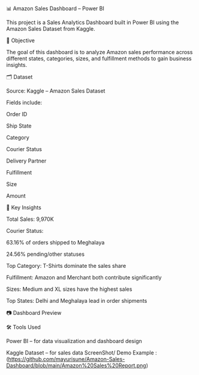 
📊 Amazon Sales Dashboard – Power BI

This project is a Sales Analytics Dashboard built in Power BI using the Amazon Sales Dataset from Kaggle.

🚀 Objective

The goal of this dashboard is to analyze Amazon sales performance across different states, categories, sizes, and fulfillment methods to gain business insights.

🗂 Dataset

Source: Kaggle – Amazon Sales Dataset

Fields include:

Order ID

Ship State

Category

Courier Status

Delivery Partner

Fulfillment

Size

Amount

📌 Key Insights

Total Sales: 9,970K

Courier Status:

63.16% of orders shipped to Meghalaya

24.56% pending/other statuses

Top Category: T-Shirts dominate the sales share

Fulfillment: Amazon and Merchant both contribute significantly

Sizes: Medium and XL sizes have the highest sales

Top States: Delhi and Meghalaya lead in order shipments

📷 Dashboard Preview

🛠 Tools Used

Power BI – for data visualization and dashboard design

Kaggle Dataset – for sales data
ScreenShot/ Demo
Example  : (https://github.com/mayurisune/Amazon-Sales-Dashboard/blob/main/Amazon%20Sales%20Report.png)
